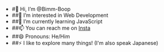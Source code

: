 - #👋 Hi, I’m @Bimm-Boop
- ##👀 I’m interested in Web Development
- ##🌱 I’m currently learning JavaScript
- ##📫 You can reach me on [Insta](https://www.instagram.com/bimssptrr_?igsh=ZGVpaGtoMDlhMWl0)
- ##😄 Pronouns: He/Him
- ##⚡ I like to explore many things! (I'm also speak Japanese)

<!---
Bimm-Boop/Bimm-Boop is a ✨ special ✨ repository because its `README.md` (this file) appears on your GitHub profile.
You can click the Preview link to take a look at your changes.
--->
